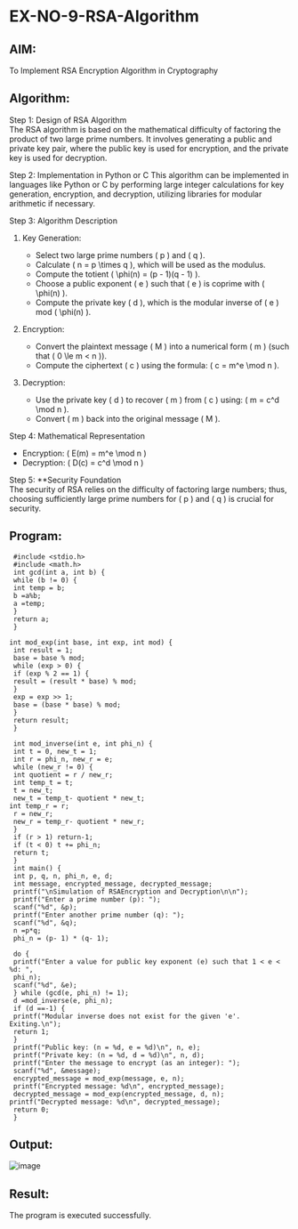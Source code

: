 # EX-NO-9-RSA-Algorithm

## AIM:
To Implement RSA Encryption Algorithm in Cryptography

## Algorithm:


Step 1: Design of RSA Algorithm  
The RSA algorithm is based on the mathematical difficulty of factoring the product of two large prime numbers. It involves generating a public and private key pair, where the public key is used for encryption, and the private key is used for decryption.

Step 2: Implementation in Python or C 
This algorithm can be implemented in languages like Python or C by performing large integer calculations for key generation, encryption, and decryption, utilizing libraries for modular arithmetic if necessary.

Step 3: Algorithm Description  
1. Key Generation:
   - Select two large prime numbers \( p \) and \( q \).
   - Calculate \( n = p \times q \), which will be used as the modulus.
   - Compute the totient \( \phi(n) = (p - 1)(q - 1) \).
   - Choose a public exponent \( e \) such that \( e \) is coprime with \( \phi(n) \).
   - Compute the private key \( d \), which is the modular inverse of \( e \) mod \( \phi(n) \).

2. Encryption:
   - Convert the plaintext message \( M \) into a numerical form \( m \) (such that \( 0 \le m < n \)).
   - Compute the ciphertext \( c \) using the formula: \( c = m^e \mod n \).

3. Decryption:
   - Use the private key \( d \) to recover \( m \) from \( c \) using: \( m = c^d \mod n \).
   - Convert \( m \) back into the original message \( M \).

Step 4: Mathematical Representation  
- Encryption: \( E(m) = m^e \mod n \)
- Decryption: \( D(c) = c^d \mod n \)

Step 5: **Security Foundation  
The security of RSA relies on the difficulty of factoring large numbers; thus, choosing sufficiently large prime numbers for \( p \) and \( q \) is crucial for security.

## Program:

```
 #include <stdio.h>
 #include <math.h>
 int gcd(int a, int b) {
 while (b != 0) {
 int temp = b;
 b =a%b;
 a =temp;
 }
 return a;
 }
 
int mod_exp(int base, int exp, int mod) {
 int result = 1;
 base = base % mod;
 while (exp > 0) {
 if (exp % 2 == 1) {
 result = (result * base) % mod;
 }
 exp = exp >> 1; 
 base = (base * base) % mod;
 }
 return result;
 }
 
 int mod_inverse(int e, int phi_n) {
 int t = 0, new_t = 1;
 int r = phi_n, new_r = e;
 while (new_r != 0) {
 int quotient = r / new_r;
 int temp_t = t;
 t = new_t;
 new_t = temp_t- quotient * new_t;
int temp_r = r;
 r = new_r;
 new_r = temp_r- quotient * new_r;
 }
 if (r > 1) return-1; 
 if (t < 0) t += phi_n;
 return t;
 }
 int main() {
 int p, q, n, phi_n, e, d;
 int message, encrypted_message, decrypted_message;
 printf("\nSimulation of RSAEncryption and Decryption\n\n");
 printf("Enter a prime number (p): ");
 scanf("%d", &p);
 printf("Enter another prime number (q): ");
 scanf("%d", &q);
 n =p*q;
 phi_n = (p- 1) * (q- 1);

 do {
 printf("Enter a value for public key exponent (e) such that 1 < e < %d: ",
 phi_n);
 scanf("%d", &e);
 } while (gcd(e, phi_n) != 1);
 d =mod_inverse(e, phi_n);
 if (d ==-1) {
 printf("Modular inverse does not exist for the given 'e'. Exiting.\n");
 return 1;
 }
 printf("Public key: (n = %d, e = %d)\n", n, e);
 printf("Private key: (n = %d, d = %d)\n", n, d);
 printf("Enter the message to encrypt (as an integer): ");
 scanf("%d", &message);
 encrypted_message = mod_exp(message, e, n);
 printf("Encrypted message: %d\n", encrypted_message);
 decrypted_message = mod_exp(encrypted_message, d, n);
printf("Decrypted message: %d\n", decrypted_message);
 return 0;
 }
```


## Output:
![image](https://github.com/user-attachments/assets/6ade22d3-e6a1-44ae-b2d3-1c7b633d6943)


## Result:
 The program is executed successfully.
